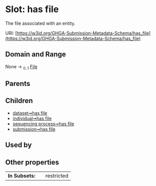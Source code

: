
# Slot: has file


The file associated with an entity.

URI: [https://w3id.org/GHGA-Submission-Metadata-Schema/has_file](https://w3id.org/GHGA-Submission-Metadata-Schema/has_file)


## Domain and Range

None &#8594;  <sub>0..1</sub> [File](File.md)

## Parents


## Children

 *  [dataset➞has file](dataset_has_file.md)
 *  [individual➞has file](individual_has_file.md)
 *  [sequencing process➞has file](sequencing_process_has_file.md)
 *  [submission➞has file](submission_has_file.md)

## Used by


## Other properties

|  |  |  |
| --- | --- | --- |
| **In Subsets:** | | restricted |

